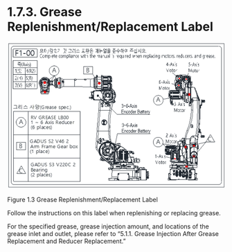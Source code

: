﻿# 1.7.3. Grease Replenishment/Replacement Label


![](../../_assets/그림_1.3_그리스보충교환라벨.png  )

Figure 1.3 Grease Replenishment/Replacement Label

Follow the instructions on this label when replenishing or replacing grease.

For the specified grease, grease injection amount, and locations of the grease inlet and outlet, please refer to “5.1.1. Grease Injection After Grease Replacement and Reducer Replacement.”

